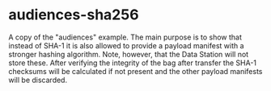 audiences-sha256
================

A copy of the "audiences" example. The main purpose is to show that instead of SHA-1 it is also allowed to provide a payload manifest with
a stronger hashing algorithm. Note, however, that the Data Station will not store these. After verifying the integrity of the bag after transfer
the SHA-1 checksums will be calculated if not present and the other payload manifests will be discarded.